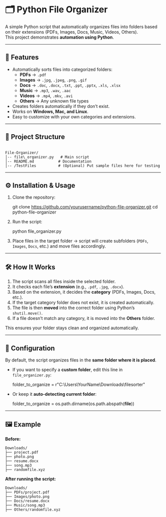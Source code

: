 
# 🗂️ Python File Organizer
A simple Python script that automatically organizes files into folders based on their extensions (PDFs, Images, Docs, Music, Videos, Others).  
This project demonstrates **automation using Python**.

---

## 🚀 Features
- Automatically sorts files into categorized folders:
  - **PDFs** → `.pdf`
  - **Images** → `.jpg`, `.jpeg`, `.png`, `.gif`
  - **Docs** → `.doc`, `.docx`, `.txt`, `.ppt`, `.pptx`, `.xls`, `.xlsx`
  - **Music** → `.mp3`, `.wav`, `.aac`
  - **Videos** → `.mp4`, `.mkv`, `.avi`
  - **Others** → Any unknown file types
- Creates folders automatically if they don’t exist.
- Works on **Windows, Mac, and Linux**.
- Easy to customize with your own categories and extensions.
 
---

## 📂 Project Structure
```

File-Organizer/
│-- file\_organizer.py   # Main script
│-- README.md           # Documentation
│-- /TestFiles          # (Optional) Put sample files here for testing

````

---

## ⚙️ Installation & Usage

1. Clone the repository:
 
   git clone https://github.com/yourusername/python-file-organizer.git
   cd python-file-organizer


2. Run the script:

   
   python file_organizer.py
  

3. Place files in the target folder → script will create subfolders (`PDFs`, `Images`, `Docs`, etc.) and move files accordingly.

---

## 🛠️ How It Works

1. The script scans all files inside the selected folder.
2. It checks each file’s **extension** (e.g., `.pdf`, `.jpg`, `.docx`).
3. Based on the extension, it decides the **category** (PDFs, Images, Docs, etc.).
4. If the target category folder does not exist, it is created automatically.
5. The file is then **moved** into the correct folder using Python’s `shutil.move()`.
6. If a file doesn’t match any category, it is moved into the **Others** folder.

This ensures your folder stays clean and organized automatically.

---

## 🔧 Configuration

By default, the script organizes files in the **same folder where it is placed**.

* If you want to specify a **custom folder**, edit this line in `file_organizer.py`:

  
  folder_to_organize = r"C:\Users\YourName\Downloads\filesorter"
  

* Or keep it **auto-detecting current folder**:

 
  folder_to_organize = os.path.dirname(os.path.abspath(__file__))
  

---

## 🖼️ Example

**Before:**
```
Downloads/
├── project.pdf
├── photo.png
├── resume.docx
├── song.mp3
├── randomfile.xyz

```


**After running the script:**
```
Downloads/
├── PDFs/project.pdf
├── Images/photo.png
├── Docs/resume.docx
├── Music/song.mp3
├── Others/randomfile.xyz

```

